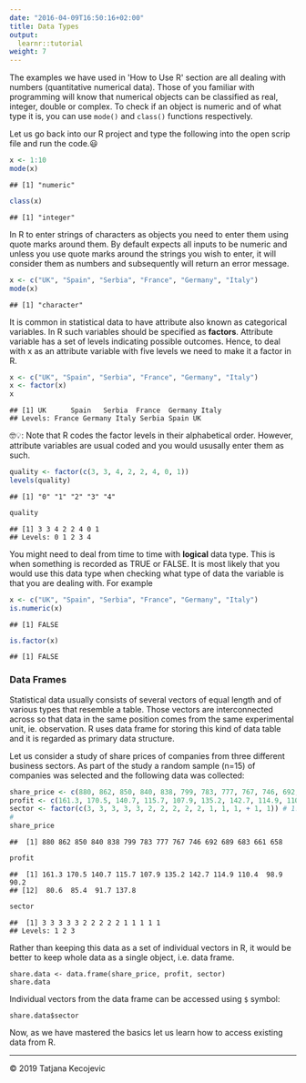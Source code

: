 ```yaml
---
date: "2016-04-09T16:50:16+02:00"
title: Data Types
output: 
  learnr::tutorial
weight: 7
---
```


The examples we have used in 'How to Use R' section are all dealing with numbers (quantitative numerical data). Those of you familiar with programming will know that numerical objects can be classified as real, integer, double or complex. To check if an object is numeric and of what type it is, you can use `mode()` and `class()` functions respectively.

Let us go back into our R project and type the following into the open scrip file and run the code.😃


```r
x <- 1:10
mode(x)
```

```
## [1] "numeric"
```

```r
class(x)
```

```
## [1] "integer"
```

In R to enter strings of characters as objects you need to enter them using quote marks around them. By default expects all inputs to be numeric and unless you use quote marks around the strings you wish to enter, it will consider them as numbers and subsequently will return an error message.


```r
x <- c("UK", "Spain", "Serbia", "France", "Germany", "Italy")
mode(x)
```

```
## [1] "character"
```

It is common in statistical data to have attribute also known as categorical variables. In R such variables should be specified as **factors**. Attribute variable has a set of levels indicating possible outcomes. Hence, to deal with x as an attribute variable with five levels we need to make it a factor in R.


```r
x <- c("UK", "Spain", "Serbia", "France", "Germany", "Italy")
x <- factor(x)
x
```

```
## [1] UK      Spain   Serbia  France  Germany Italy  
## Levels: France Germany Italy Serbia Spain UK
```

🤓💡: Note that R codes the factor levels in their alphabetical order. However, attribute variables are usual coded and you would ususally enter them as such.


```r
quality <- factor(c(3, 3, 4, 2, 2, 4, 0, 1))
levels(quality)
```

```
## [1] "0" "1" "2" "3" "4"
```

```r
quality
```

```
## [1] 3 3 4 2 2 4 0 1
## Levels: 0 1 2 3 4
```

You might need to deal from time to time with **logical** data type. This is when something is recorded as TRUE or FALSE. It is most likely that you would use this data type when checking what type of data the variable is that you are dealing with. For example


```r
x <- c("UK", "Spain", "Serbia", "France", "Germany", "Italy")
is.numeric(x)
```

```
## [1] FALSE
```

```r
is.factor(x)
```

```
## [1] FALSE
```

### Data Frames

Statistical data usually consists of several vectors of equal length and of various types that resemble a table. Those vectors are interconnected across so that data in the same position comes from the same experimental unit, ie. observation. R uses data frame for storing this kind of data table and it is regarded as primary data structure.

Let us consider a study of share prices of companies from three different business sectors. As part of the study a random sample (n=15) of companies was selected and the following data was collected:


```r
share_price <- c(880, 862, 850, 840, 838, 799, 783, 777, 767, 746, 692, 689, 683, 661, 658)
profit <- c(161.3, 170.5, 140.7, 115.7, 107.9, 135.2, 142.7, 114.9, 110.4, 98.9, 90.2, 80.6, 85.4, 91.7, 137.8)
sector <- factor(c(3, 3, 3, 3, 3, 2, 2, 2, 2, 2, 1, 1, 1, + 1, 1)) # 1:IT, 2:Finance, 3:Pharmaceutical
#
share_price
```

```
##  [1] 880 862 850 840 838 799 783 777 767 746 692 689 683 661 658
```

```r
profit
```

```
##  [1] 161.3 170.5 140.7 115.7 107.9 135.2 142.7 114.9 110.4  98.9  90.2
## [12]  80.6  85.4  91.7 137.8
```

```r
sector
```

```
##  [1] 3 3 3 3 3 2 2 2 2 2 1 1 1 1 1
## Levels: 1 2 3
```

Rather than keeping this data as a set of individual vectors in R, it would be better to keep whole data as a single object, i.e. data frame.

```
share.data <- data.frame(share_price, profit, sector)
share.data
```

Individual vectors from the data frame can be accessed using `$` symbol:

```
share.data$sector
```

Now, as we have mastered the basics let us learn how to access existing data from R.




-----------------------------
© 2019 Tatjana Kecojevic
